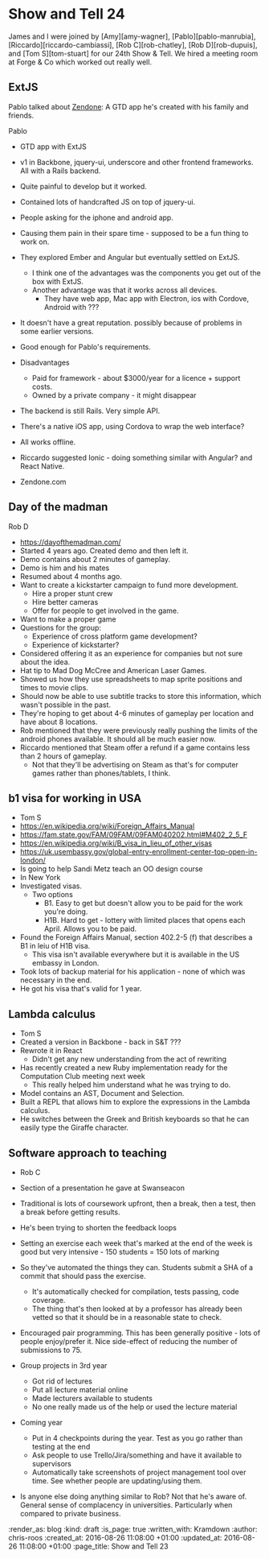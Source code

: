 Show and Tell 24
================

James and I were joined by [Amy][amy-wagner], [Pablo][pablo-manrubia], [Riccardo][riccardo-cambiassi], [Rob C][rob-chatley], [Rob D][rob-dupuis], and [Tom S][tom-stuart] for our 24th Show & Tell. We hired a meeting room at Forge & Co which worked out really well.

## ExtJS

Pablo talked about [Zendone][zendone]: A GTD app he's created with his family and friends.

[zendone]: https://www.zendone.com/

Pablo

* GTD app with ExtJS
* v1 in Backbone, jquery-ui, underscore and other frontend frameworks. All with a Rails backend.
* Quite painful to develop but it worked.
* Contained lots of handcrafted JS on top of jquery-ui.
* People asking for the iphone and android app.
* Causing them pain in their spare time - supposed to be a fun thing to work on.
* They explored Ember and Angular but eventually settled on ExtJS.
  * I think one of the advantages was the components you get out of the box with ExtJS.
  * Another advantage was that it works across all devices.
    * They have web app, Mac app with Electron, ios with Cordove, Android with ???
* It doesn't have a great reputation. possibly because of problems in some earlier versions.
* Good enough for Pablo's requirements.
* Disadvantages
  * Paid for framework - about $3000/year for a licence + support costs.
  * Owned by a private company - it might disappear

* The backend is still Rails. Very simple API.
* There's a native iOS app, using Cordova to wrap the web interface?
* All works offline.
* Riccardo suggested Ionic - doing something similar with Angular? and React Native.
* Zendone.com

## Day of the madman

Rob D

* https://dayofthemadman.com/
* Started 4 years ago. Created demo and then left it.
* Demo contains about 2 minutes of gameplay.
* Demo is him and his mates
* Resumed about 4 months ago.
* Want to create a kickstarter campaign to fund more development.
  * Hire a proper stunt crew
  * Hire better cameras
  * Offer for people to get involved in the game.
* Want to make a proper game
* Questions for the group:
  * Experience of cross platform game development?
  * Experience of kickstarter?
* Considered offering it as an experience for companies but not sure about the idea.
* Hat tip to Mad Dog McCree and American Laser Games.
* Showed us how they use spreadsheets to map sprite positions and times to movie clips.
* Should now be able to use subtitle tracks to store this information, which wasn't possible in the past.
* They're hoping to get about 4-6 minutes of gameplay per location and have about 8 locations.
* Rob mentioned that they were previously really pushing the limits of the android phones available. It should all be much easier now.
* Riccardo mentioned that Steam offer a refund if a game contains less than 2 hours of gameplay.
  * Not that they'll be advertising on Steam as that's for computer games rather than phones/tablets, I think.

## b1 visa for working in USA

* Tom S
* https://en.wikipedia.org/wiki/Foreign_Affairs_Manual
* https://fam.state.gov/FAM/09FAM/09FAM040202.html#M402_2_5_F
* https://en.wikipedia.org/wiki/B_visa_in_lieu_of_other_visas
* https://uk.usembassy.gov/global-entry-enrollment-center-top-open-in-london/
* Is going to help Sandi Metz teach an OO design course
* In New York
* Investigated visas.
  * Two options
    * B1. Easy to get but doesn't allow you to be paid for the work you're doing.
    * H1B. Hard to get - lottery with limited places that opens each April. Allows you to be paid.
* Found the Foreign Affairs Manual, section 402.2-5 (f) that describes a B1 in leiu of H1B visa.
  * This visa isn't available everywhere but it is available in the US embassy in London.
* Took lots of backup material for his application - none of which was necessary in the end.
* He got his visa that's valid for 1 year.

## Lambda calculus

* Tom S
* Created a version in Backbone - back in S&T ???
* Rewrote it in React
  * Didn't get any new understanding from the act of rewriting
* Has recently created a new Ruby implementation ready for the Computation Club meeting next week
  * This really helped him understand what he was trying to do.
* Model contains an AST, Document and Selection.
* Built a REPL that allows him to explore the expressions in the Lambda calculus.
* He switches between the Greek and British keyboards so that he can easily type the Giraffe character.

## Software approach to teaching

* Rob C
* Section of a presentation he gave at Swanseacon
* Traditional is lots of coursework upfront, then a break, then a test, then a break before getting results.
* He's been trying to shorten the feedback loops
* Setting an exercise each week that's marked at the end of the week is good but very intensive - 150 students = 150 lots of marking
* So they've automated the things they can. Students submit a SHA of a commit that should pass the exercise.
  * It's automatically checked for compilation, tests passing, code coverage.
  * The thing that's then looked at by a professor has already been vetted so that it should be in a reasonable state to check.
* Encouraged pair programming. This has been generally positive - lots of people enjoy/prefer it. Nice side-effect of reducing the number of submissions to 75.
* Group projects in 3rd year
  * Got rid of lectures
  * Put all lecture material online
  * Made lecturers available to students
  * No one really made us of the help or used the lecture material
* Coming year
  * Put in 4 checkpoints during the year. Test as you go rather than testing at the end
  * Ask people to use Trello/Jira/something and have it available to supervisors
  * Automatically take screenshots of project management tool over time. See whether people are updating/using them.

* Is anyone else doing anything similar to Rob? Not that he's aware of. General sense of complacency in universities. Particularly when compared to private business.

:render_as: blog
:kind: draft
:is_page: true
:written_with: Kramdown
:author: chris-roos
:created_at: 2016-08-26 11:08:00 +01:00
:updated_at: 2016-08-26 11:08:00 +01:00
:page_title: Show and Tell 23

